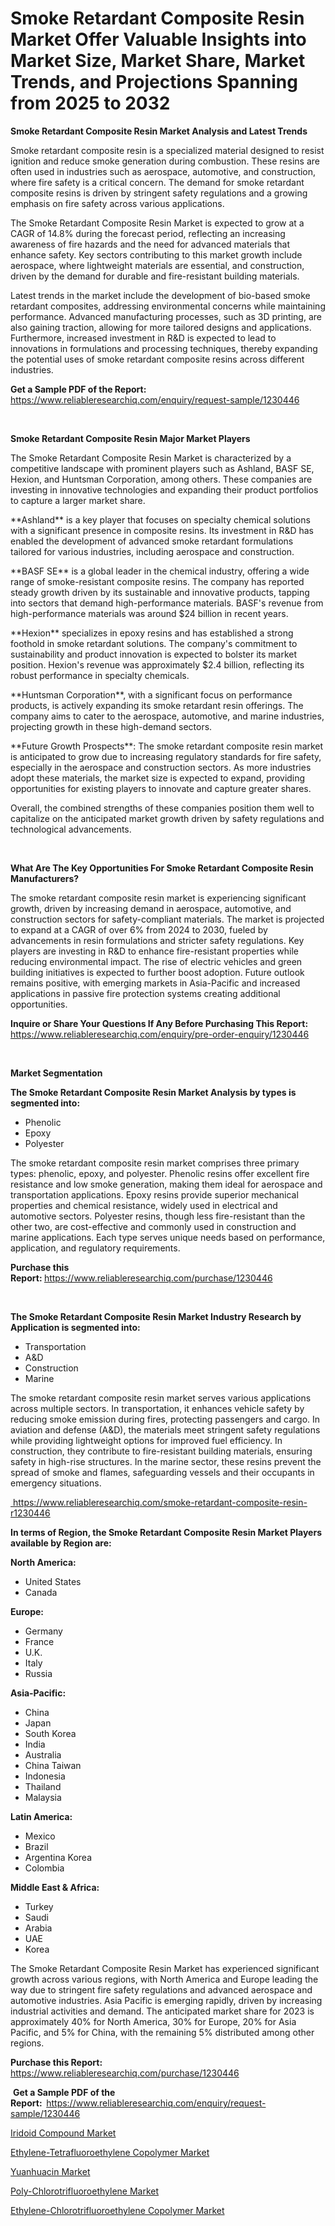 <p><h1>Smoke Retardant Composite Resin Market Offer Valuable Insights into Market Size, Market Share, Market Trends, and Projections Spanning from 2025 to 2032</h1></p><p><strong>Smoke Retardant Composite Resin Market Analysis and Latest Trends</strong></p>
<p><p>Smoke retardant composite resin is a specialized material designed to resist ignition and reduce smoke generation during combustion. These resins are often used in industries such as aerospace, automotive, and construction, where fire safety is a critical concern. The demand for smoke retardant composite resins is driven by stringent safety regulations and a growing emphasis on fire safety across various applications.</p><p>The Smoke Retardant Composite Resin Market is expected to grow at a CAGR of 14.8% during the forecast period, reflecting an increasing awareness of fire hazards and the need for advanced materials that enhance safety. Key sectors contributing to this market growth include aerospace, where lightweight materials are essential, and construction, driven by the demand for durable and fire-resistant building materials.</p><p>Latest trends in the market include the development of bio-based smoke retardant composites, addressing environmental concerns while maintaining performance. Advanced manufacturing processes, such as 3D printing, are also gaining traction, allowing for more tailored designs and applications. Furthermore, increased investment in R&D is expected to lead to innovations in formulations and processing techniques, thereby expanding the potential uses of smoke retardant composite resins across different industries.</p></p>
<p><strong>Get a Sample PDF of the Report:&nbsp;</strong> <a href="https://www.reliableresearchiq.com/enquiry/request-sample/1230446?utm_campaign=1870&utm_medium=2&utm_source=Github&utm_content=ia&utm_term=03042025&utm_id=smoke-retardant-composite-resin">https://www.reliableresearchiq.com/enquiry/request-sample/1230446</a></p>
<p>&nbsp;</p>
<p><strong>Smoke Retardant Composite Resin Major Market Players</strong></p>
<p><p>The Smoke Retardant Composite Resin Market is characterized by a competitive landscape with prominent players such as Ashland, BASF SE, Hexion, and Huntsman Corporation, among others. These companies are investing in innovative technologies and expanding their product portfolios to capture a larger market share.</p><p>**Ashland** is a key player that focuses on specialty chemical solutions with a significant presence in composite resins. Its investment in R&D has enabled the development of advanced smoke retardant formulations tailored for various industries, including aerospace and construction.</p><p>**BASF SE** is a global leader in the chemical industry, offering a wide range of smoke-resistant composite resins. The company has reported steady growth driven by its sustainable and innovative products, tapping into sectors that demand high-performance materials. BASF's revenue from high-performance materials was around $24 billion in recent years.</p><p>**Hexion** specializes in epoxy resins and has established a strong foothold in smoke retardant solutions. The company's commitment to sustainability and product innovation is expected to bolster its market position. Hexion's revenue was approximately $2.4 billion, reflecting its robust performance in specialty chemicals.</p><p>**Huntsman Corporation**, with a significant focus on performance products, is actively expanding its smoke retardant resin offerings. The company aims to cater to the aerospace, automotive, and marine industries, projecting growth in these high-demand sectors.</p><p>**Future Growth Prospects**: The smoke retardant composite resin market is anticipated to grow due to increasing regulatory standards for fire safety, especially in the aerospace and construction sectors. As more industries adopt these materials, the market size is expected to expand, providing opportunities for existing players to innovate and capture greater shares.</p><p>Overall, the combined strengths of these companies position them well to capitalize on the anticipated market growth driven by safety regulations and technological advancements.</p></p>
<p>&nbsp;</p>
<p><strong>What Are The Key Opportunities For Smoke Retardant Composite Resin Manufacturers?</strong></p>
<p><p>The smoke retardant composite resin market is experiencing significant growth, driven by increasing demand in aerospace, automotive, and construction sectors for safety-compliant materials. The market is projected to expand at a CAGR of over 6% from 2024 to 2030, fueled by advancements in resin formulations and stricter safety regulations. Key players are investing in R&D to enhance fire-resistant properties while reducing environmental impact. The rise of electric vehicles and green building initiatives is expected to further boost adoption. Future outlook remains positive, with emerging markets in Asia-Pacific and increased applications in passive fire protection systems creating additional opportunities.</p></p>
<p><strong>Inquire or Share Your Questions If Any Before Purchasing This Report:</strong> <a href="https://www.reliableresearchiq.com/enquiry/pre-order-enquiry/1230446?utm_campaign=1870&utm_medium=2&utm_source=Github&utm_content=ia&utm_term=03042025&utm_id=smoke-retardant-composite-resin">https://www.reliableresearchiq.com/enquiry/pre-order-enquiry/1230446</a></p>
<p>&nbsp;</p>
<p><strong>Market Segmentation</strong></p>
<p><strong>The Smoke Retardant Composite Resin Market Analysis by types is segmented into:</strong></p>
<p><ul><li>Phenolic</li><li>Epoxy</li><li>Polyester</li></ul></p>
<p><p>The smoke retardant composite resin market comprises three primary types: phenolic, epoxy, and polyester. Phenolic resins offer excellent fire resistance and low smoke generation, making them ideal for aerospace and transportation applications. Epoxy resins provide superior mechanical properties and chemical resistance, widely used in electrical and automotive sectors. Polyester resins, though less fire-resistant than the other two, are cost-effective and commonly used in construction and marine applications. Each type serves unique needs based on performance, application, and regulatory requirements.</p></p>
<p><strong>Purchase this Report:&nbsp;</strong><a href="https://www.reliableresearchiq.com/purchase/1230446?utm_campaign=1870&utm_medium=2&utm_source=Github&utm_content=ia&utm_term=03042025&utm_id=smoke-retardant-composite-resin">https://www.reliableresearchiq.com/purchase/1230446</a></p>
<p>&nbsp;</p>
<p><strong>The Smoke Retardant Composite Resin Market Industry Research by Application is segmented into:</strong></p>
<p><ul><li>Transportation</li><li>A&D</li><li>Construction</li><li>Marine</li></ul></p>
<p><p>The smoke retardant composite resin market serves various applications across multiple sectors. In transportation, it enhances vehicle safety by reducing smoke emission during fires, protecting passengers and cargo. In aviation and defense (A&D), the materials meet stringent safety regulations while providing lightweight options for improved fuel efficiency. In construction, they contribute to fire-resistant building materials, ensuring safety in high-rise structures. In the marine sector, these resins prevent the spread of smoke and flames, safeguarding vessels and their occupants in emergency situations.</p></p>
<p><a href="https://www.reliableresearchiq.com/smoke-retardant-composite-resin-r1230446?utm_campaign=1870&utm_medium=2&utm_source=Github&utm_content=ia&utm_term=03042025&utm_id=smoke-retardant-composite-resin">&nbsp;https://www.reliableresearchiq.com/smoke-retardant-composite-resin-r1230446</a></p>
<p><strong>In terms of Region, the Smoke Retardant Composite Resin Market Players available by Region are:</strong></p>
<p>
    <p> <strong> North America: </strong>
        <ul>
            <li>United States</li>
            <li>Canada</li>
        </ul>
        </p> 
    <p> <strong> Europe: </strong>
        <ul>
            <li>Germany</li>
            <li>France</li>
            <li>U.K.</li>
            <li>Italy</li>
            <li>Russia</li>
        </ul>
        </p> 
    <p> <strong> Asia-Pacific: </strong>
        <ul>
            <li>China</li>
            <li>Japan</li>
            <li>South Korea</li>
            <li>India</li>
            <li>Australia</li>
            <li>China Taiwan</li>
            <li>Indonesia</li>
            <li>Thailand</li>
            <li>Malaysia</li>
        </ul>
        </p> 
    <p> <strong> Latin America: </strong>
        <ul>
            <li>Mexico</li>
            <li>Brazil</li>
            <li>Argentina Korea</li>
            <li>Colombia</li>
        </ul>
        </p> 
    <p> <strong> Middle East & Africa: </strong>
        <ul>
            <li>Turkey</li>
            <li>Saudi</li>
            <li>Arabia</li>
            <li>UAE</li>
            <li>Korea</li>
        </ul>
    </p>
    </p>
<p><p>The Smoke Retardant Composite Resin Market has experienced significant growth across various regions, with North America and Europe leading the way due to stringent fire safety regulations and advanced aerospace and automotive industries. Asia Pacific is emerging rapidly, driven by increasing industrial activities and demand. The anticipated market share for 2023 is approximately 40% for North America, 30% for Europe, 20% for Asia Pacific, and 5% for China, with the remaining 5% distributed among other regions.</p></p>
<p><strong>Purchase this Report: </strong><a href="https://www.reliableresearchiq.com/purchase/1230446?utm_campaign=1870&utm_medium=2&utm_source=Github&utm_content=ia&utm_term=03042025&utm_id=smoke-retardant-composite-resin">https://www.reliableresearchiq.com/purchase/1230446</a></p>
<p>&nbsp;<strong>Get a Sample PDF of the Report:&nbsp;&nbsp;</strong><a href="https://www.reliableresearchiq.com/enquiry/request-sample/1230446?utm_campaign=1870&utm_medium=2&utm_source=Github&utm_content=ia&utm_term=03042025&utm_id=smoke-retardant-composite-resin">https://www.reliableresearchiq.com/enquiry/request-sample/1230446</a></p>
<p><strong></strong></p>
<p><p><a href="https://github.com/coricnzati/Market-Research-Report-List-1/blob/main/iridoid-compound-market.md?utm_campaign=1870&utm_medium=2&utm_source=Github&utm_content=ia&utm_term=03042025&utm_id=smoke-retardant-composite-resin">Iridoid Compound Market</a></p><p><a href="https://github.com/kleyderoomes/Market-Research-Report-List-1/blob/main/ethylene-tetrafluoroethylene-copolymer-market.md?utm_campaign=1870&utm_medium=2&utm_source=Github&utm_content=ia&utm_term=03042025&utm_id=smoke-retardant-composite-resin">Ethylene-Tetrafluoroethylene Copolymer Market</a></p><p><a href="https://github.com/cavushjla/Market-Research-Report-List-1/blob/main/yuanhuacin-market.md?utm_campaign=1870&utm_medium=2&utm_source=Github&utm_content=ia&utm_term=03042025&utm_id=smoke-retardant-composite-resin">Yuanhuacin Market</a></p><p><a href="https://github.com/hoppeellia6b/Market-Research-Report-List-1/blob/main/poly-chlorotrifluoroethylene-market.md?utm_campaign=1870&utm_medium=2&utm_source=Github&utm_content=ia&utm_term=03042025&utm_id=smoke-retardant-composite-resin">Poly-Chlorotrifluoroethylene Market</a></p><p><a href="https://github.com/evraltandre36/Market-Research-Report-List-1/blob/main/ethylene-chlorotrifluoroethylene-copolymer-market.md?utm_campaign=1870&utm_medium=2&utm_source=Github&utm_content=ia&utm_term=03042025&utm_id=smoke-retardant-composite-resin">Ethylene-Chlorotrifluoroethylene Copolymer Market</a></p></p>